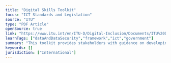 ```yaml
---
title: "Digital Skills Toolkit"
focus: "ICT Standards and Legislation"
source: "ITU"
type: "PDF Article"
openSource: true
link: "https://www.itu.int/en/ITU-D/Digital-Inclusion/Documents/ITU%20Digital%20Skills%20Toolkit.pdf"
learnTags: ["dataAndDataSecurity","framework","ict","government"]
summary: "This toolkit provides stakeholders with guidance on developing a digital skills strategy. "
keywords: []
jurisdiction: ["International"]
---
```

